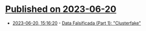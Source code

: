 # [Published on 2023-06-20](index.md)

* [2023-06-20, 15:16:20](https://lobste.rs/s/4tluma/data_falsificada_part_1_clusterfake) - [Data Falsificada (Part 1): \"Clusterfake\"](http://datacolada.org/109)
